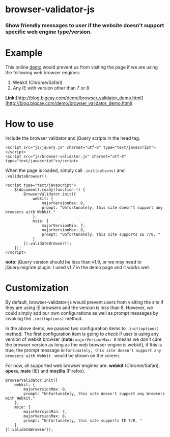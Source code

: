 # browser-validator-js
### Show friendly messages to user if the website doesn't support specific web engine type/version. 

# Example

This online [demo](http://blog.bigcay.com/demo/browser_validator_demo.html) would prevent us from visiting the page if we are using the following web browser engines: 

1. Webkit (Chrome/Safari)
2. Any IE with version other than 7 or 8

**Link:**[http://blog.bigcay.com/demo/browser_validator_demo.html](http://blog.bigcay.com/demo/browser_validator_demo.html)


# How to use

Include the browser validator and jQuery scripts in the head tag. 

	<script src="js/jquery.js" charset="utf-8" type="text/javascript"></script>
	<script src="js/browser-validator.js" charset="utf-8" type="text/javascript"></script>

When the page is loaded, simply call `.init(options)` and `.validateBrowser()`. 

	<script type="text/javascript">
		$(document).ready(function () {
			BrowserValidator.init({
				webkit: {
					majorVersionMax: 0,
					prompt: "Unfortunately, this site doesn't support any browsers with Webkit."
				},
				msie: {
					majorVersionMin: 7,
					majorVersionMax: 8,
					prompt: "Unfortunately, this site supports IE 7/8. "
				}
			}).validateBrowser();
		});	
	</script>

**note:** jQuery version should be less than v1.9, or we may need to jQuery.migrate plugin. I used v1.7 in the demo page and it works well. 

# Customization

By default, browser-validator-js would prevent users from visiting the site if they are using IE browsers and the version is less than 8. However, we could simply add our own configurations as well as prompt messages by invoking the `.init(options)` method. 

In the above demo, we passed two configuration items to `.init(options)` method. The first configuration item is going to check if user is using any version of webkit browser (**note:** `majorVersionMax: 0` means we don't care the browser version as long as the web browser engine is webkit), if this is true, the prompt message `Unfortunately, this site doesn't support any browsers with Webkit.` would be shown on the screen. 

For now, all supported web browser engines are: **webkit** (Chrome/Safari), **opera**, **msie** (IE) and **mozilla** (Firefox). 

	BrowserValidator.init({
		webkit: {
			majorVersionMax: 0,
			prompt: "Unfortunately, this site doesn't support any browsers with Webkit."
		},
		msie: {
			majorVersionMin: 7,
			majorVersionMax: 8,
			prompt: "Unfortunately, this site supports IE 7/8. "
		}
	}).validateBrowser();


